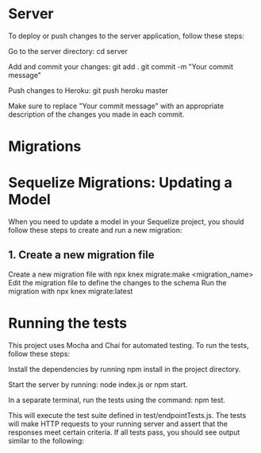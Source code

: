 # Server
To deploy or push changes to the server application, follow these steps:

Go to the server directory:
cd server

Add and commit your changes:
git add .
git commit -m "Your commit message"

Push changes to Heroku:
git push heroku master

Make sure to replace "Your commit message" with an appropriate description of the changes you made in each commit.

# Migrations
# Sequelize Migrations: Updating a Model

When you need to update a model in your Sequelize project, you should follow these steps to create and run a new migration:

## 1. Create a new migration file

Create a new migration file with npx knex migrate:make <migration_name>
Edit the migration file to define the changes to the schema
Run the migration with npx knex migrate:latest

# Running the tests
This project uses Mocha and Chai for automated testing. To run the tests, follow these steps:

Install the dependencies by running npm install in the project directory.

Start the server by running: 
node index.js or npm start.

In a separate terminal, run the tests using the command: 
npm test.

This will execute the test suite defined in test/endpointTests.js. The tests will make HTTP requests to your running server and assert that the responses meet certain criteria. If all tests pass, you should see output similar to the following: